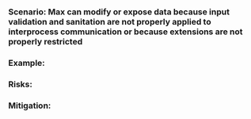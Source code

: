 ### Scenario: Max can modify or expose data because input validation and sanitation are not properly applied to interprocess communication or because extensions are not properly restricted

### Example:

### Risks: 

### Mitigation: